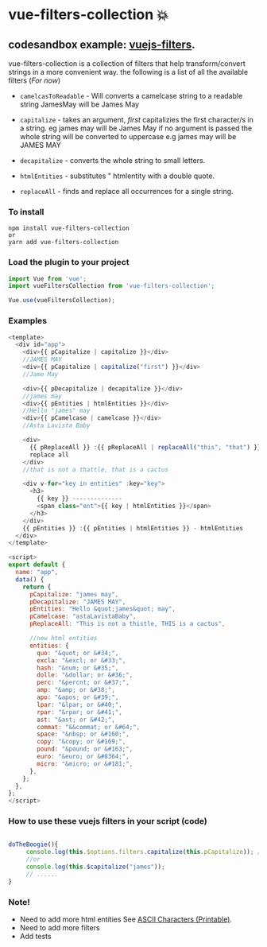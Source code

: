 # vue-filters-collection :boom:

## codesandbox example: [vuejs-filters](https://codesandbox.io/s/codesandbox-nuxt-forked-hbbj2?file=/pages/index.vue:0-1672).

vue-filters-collection is a collection of filters that help transform/convert strings in a more convenient way. the following is a list of all the available filters (_For now_)

- `camelcasToReadable` - Will converts a camelcase string to a readable string JamesMay will be James May

- `capitalize` - takes an argument, _first_ capitalizies the first character/s in a string. eg james may will be James May
  if no argument is passed the whole string will be converted to uppercase e.g james may will be JAMES MAY

- `decapitalize` - converts the whole string to small letters.

- `htmlEntities` - substitutes &quot; htmlentity with a double quote.

- `replaceAll` - finds and replace all occurrences for a single string.

### To install

```
npm install vue-filters-collection
or
yarn add vue-filters-collection
```

### Load the plugin to your project

```javascript
import Vue from 'vue';
import vueFiltersCollection from 'vue-filters-collection';

Vue.use(vueFiltersCollection);
```

### Examples

```javascript
<template>
  <div id="app">
    <div>{{ pCapitalize | capitalize }}</div>
    //JAMES MAY
    <div>{{ pCapitalize | capitalize("first") }}</div>
    //Jame May

    <div>{{ pDecapitalize | decapitalize }}</div>
    //james may
    <div>{{ pEntities | htmlEntities }}</div>
    //Hello "james" may
    <div>{{ pCamelcase | camelcase }}</div>
    //Asta Lavista Baby

    <div>
      {{ pReplaceAll }} :{{ pReplaceAll | replaceAll("this", "that") }} -
      replace all
    </div>
    //that is not a thattle, that is a cactus

    <div v-for="key in entities" :key="key">
      <h3>
        {{ key }} --------------
        <span class="ent">{{ key | htmlEntities }}</span>
      </h3>
    </div>
    {{ pEntities }} :{{ pEntities | htmlEntities }} - htmlEntities
  </div>
</template>

<script>
export default {
  name: "app",
  data() {
    return {
      pCapitalize: "james may",
      pDecapitalize: "JAMES MAY",
      pEntities: "Hello &quot;james&quot; may",
      pCamelcase: "astaLavistaBaby",
      pReplaceAll: "This is not a thistle, THIS is a cactus",

      //new html entities
      entities: {
        quo: "&quot; or &#34;",
        excla: "&excl; or &#33;",
        hash: "&num; or &#35;",
        dolle: "&dollar; or &#36;",
        perc: "&percnt; or &#37;",
        amp: "&amp; or &#38;",
        apo: "&apos; or &#39;",
        lpar: "&lpar; or &#40;",
        rpar: "&rpar; or &#41;",
        ast: "&ast; or &#42;",
        commat: "&&commat; or &#64;",
        space: "&nbsp; or &#160;",
        copy: "&copy; or &#169;",
        pound: "&pound; or &#163;",
        euro: "&euro; or &#8364;",
        micro: "&micro; or &#181;",
      },
    };
  },
};
</script>
```

### How to use these vuejs filters in your script (code)

```javascript

doTheBoogie(){
     console.log(this.$options.filters.capitalize(this.pCapitalize)); //JAMES MAY
     //or
     console.log(this.$capitalize("james"));
     // ......
}

```

### Note!

- Need to add more html entities See [ASCII Characters (Printable)](https://dev.w3.org/html5/html-author/charref).
- Need to add more filters
- Add tests
